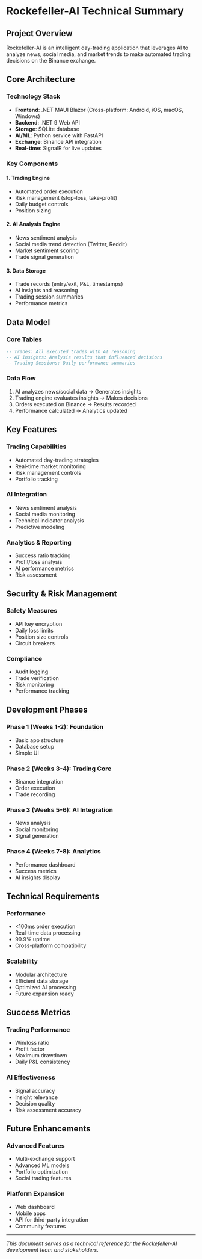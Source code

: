 # Rockefeller-AI Technical Summary

## Project Overview
Rockefeller-AI is an intelligent day-trading application that leverages AI to analyze news, social media, and market trends to make automated trading decisions on the Binance exchange.

## Core Architecture

### Technology Stack
- **Frontend**: .NET MAUI Blazor (Cross-platform: Android, iOS, macOS, Windows)
- **Backend**: .NET 9 Web API
- **Storage**: SQLite database
- **AI/ML**: Python service with FastAPI
- **Exchange**: Binance API integration
- **Real-time**: SignalR for live updates

### Key Components

#### 1. Trading Engine
- Automated order execution
- Risk management (stop-loss, take-profit)
- Daily budget controls
- Position sizing

#### 2. AI Analysis Engine
- News sentiment analysis
- Social media trend detection (Twitter, Reddit)
- Market sentiment scoring
- Trade signal generation

#### 3. Data Storage
- Trade records (entry/exit, P&L, timestamps)
- AI insights and reasoning
- Trading session summaries
- Performance metrics

## Data Model

### Core Tables
```sql
-- Trades: All executed trades with AI reasoning
-- AI Insights: Analysis results that influenced decisions
-- Trading Sessions: Daily performance summaries
```

### Data Flow
1. AI analyzes news/social data → Generates insights
2. Trading engine evaluates insights → Makes decisions
3. Orders executed on Binance → Results recorded
4. Performance calculated → Analytics updated

## Key Features

### Trading Capabilities
- Automated day-trading strategies
- Real-time market monitoring
- Risk management controls
- Portfolio tracking

### AI Integration
- News sentiment analysis
- Social media monitoring
- Technical indicator analysis
- Predictive modeling

### Analytics & Reporting
- Success ratio tracking
- Profit/loss analysis
- AI performance metrics
- Risk assessment

## Security & Risk Management

### Safety Measures
- API key encryption
- Daily loss limits
- Position size controls
- Circuit breakers

### Compliance
- Audit logging
- Trade verification
- Risk monitoring
- Performance tracking

## Development Phases

### Phase 1 (Weeks 1-2): Foundation
- Basic app structure
- Database setup
- Simple UI

### Phase 2 (Weeks 3-4): Trading Core
- Binance integration
- Order execution
- Trade recording

### Phase 3 (Weeks 5-6): AI Integration
- News analysis
- Social monitoring
- Signal generation

### Phase 4 (Weeks 7-8): Analytics
- Performance dashboard
- Success metrics
- AI insights display

## Technical Requirements

### Performance
- <100ms order execution
- Real-time data processing
- 99.9% uptime
- Cross-platform compatibility

### Scalability
- Modular architecture
- Efficient data storage
- Optimized AI processing
- Future expansion ready

## Success Metrics

### Trading Performance
- Win/loss ratio
- Profit factor
- Maximum drawdown
- Daily P&L consistency

### AI Effectiveness
- Signal accuracy
- Insight relevance
- Decision quality
- Risk assessment accuracy

## Future Enhancements

### Advanced Features
- Multi-exchange support
- Advanced ML models
- Portfolio optimization
- Social trading features

### Platform Expansion
- Web dashboard
- Mobile apps
- API for third-party integration
- Community features

---

*This document serves as a technical reference for the Rockefeller-AI development team and stakeholders.*
